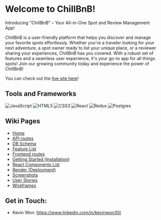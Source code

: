 # Welcome to ChillBnB!

Introducing "ChillBnB" – Your All-in-One Spot and Review Management App!

ChillBnB is a user-friendly platform that helps you discover and manage your
favorite spots effortlessly. Whether you're a traveler looking for your next
adventure, a spot owner ready to list your unique place, or a reviewer sharing
your experiences, ChillBnB has you covered. With a robust set of features and
a seamless user experience, it's your go-to app for all things spots! Join our
growing community today and experience the power of ChillBnB!

You can check out the [live site here](https://airbnb-api-6lyn.onrender.com)!

## Tools and Frameworks

![JavaScript](https://img.shields.io/badge/javascript-%23323330.svg?style=for-the-badge&logo=javascript&logoColor=%23F7DF1E)
![HTML5](https://img.shields.io/badge/html5-%23E34F26.svg?style=for-the-badge&logo=html5&logoColor=white)
![CSS3](https://img.shields.io/badge/css3-%231572B6.svg?style=for-the-badge&logo=css3&logoColor=white)
![React](https://img.shields.io/badge/react-%2320232a.svg?style=for-the-badge&logo=react&logoColor=%2361DAFB)
![Redux](https://img.shields.io/badge/redux-%23593d88.svg?style=for-the-badge&logo=redux&logoColor=white)
![Postgres](https://img.shields.io/badge/postgres-%23316192.svg?style=for-the-badge&logo=postgresql&logoColor=white)

## Wiki Pages

- [Home](https://github.com/kwongit/chill-bnb/wiki)
- [API routes](https://github.com/kwongit/chill-bnb/wiki/API-routes)
- [DB Schema](https://github.com/kwongit/chill-bnb/wiki/DB-Schema)
- [Feature List](https://github.com/kwongit/chill-bnb/wiki/Feature-List)
- [Frontend routes](https://github.com/kwongit/chill-bnb/wiki/Frontend-routes)
- [Getting Started (Installation)](<https://github.com/kwongit/chill-bnb/wiki/Getting-Started-(Installation)>)
- [React Components List](https://github.com/kwongit/chill-bnb/wiki/React-Components-List)
- [Render (Deployment)](<https://github.com/kwongit/chill-bnb/wiki/Render-(Deployment)>)
- [Screenshots](https://github.com/kwongit/chill-bnb/wiki/Screenshots)
- [User Stories](https://github.com/kwongit/chill-bnb/wiki/User-Stories)
- [Wireframes](https://github.com/kwongit/chill-bnb/wiki/Wireframes)

<!-- ## Screenshots

### Landing Page

<img width="952" alt="landing_page" src="https://github.com/kwongit/boba-buzz/assets/26725594/82b937d5-4440-4c12-9fbc-4c273832d5d0">

### Sign Up Modal

<img width="952" alt="signup_modal" src="https://github.com/kwongit/boba-buzz/assets/26725594/db47e464-ee63-4674-b2a1-e6b0eb4b4843">

### Login Modal

<img width="952" alt="login_modal" src="https://github.com/kwongit/boba-buzz/assets/26725594/569e577b-8b7c-413c-991e-66bccd5b0d4d">

### Boba Shop Details Page

<img width="952" alt="shop_details" src="https://github.com/kwongit/boba-buzz/assets/26725594/f0002aed-c8df-4c65-87ef-756678de2344">

### Add Your Shop Page

<img width="952" alt="add_shop" src="https://github.com/kwongit/boba-buzz/assets/26725594/4bca5f8a-db48-41d2-b9e7-e1921e0f9b0d">

### Mange Your Shops Page

<img width="952" alt="manage_shops" src="https://github.com/kwongit/boba-buzz/assets/26725594/83789a9c-e99e-4640-8919-0536414c7f8f">

### Update Your Shop Page

<img width="952" alt="update_shop" src="https://github.com/kwongit/boba-buzz/assets/26725594/ff75af07-42f7-4933-a0ae-c631a35b83b2">

### Delete Your Shop Modal

<img width="952" alt="delete_shop_modal" src="https://github.com/kwongit/boba-buzz/assets/26725594/f767a675-b5aa-4579-a2ed-4ccb776dffa7">

### Post Your Buzz Modal

<img width="952" alt="post_buzz_modal" src="https://github.com/kwongit/boba-buzz/assets/26725594/d202d2f5-1694-4d9a-bc19-8fa87b205d44">

### Manage Your Buzzes Page

<img width="952" alt="manage_buzzes" src="https://github.com/kwongit/boba-buzz/assets/26725594/66da9371-b724-4f0d-b404-ca3c60116cf0">

### Update Your Buzz Modal

<img width="952" alt="update_buzz_modal" src="https://github.com/kwongit/boba-buzz/assets/26725594/501c039e-3eb7-47fc-b872-167b0bf12f60">

### Delete Your Buzz Modal

<img width="952" alt="delete_buzz_modal" src="https://github.com/kwongit/boba-buzz/assets/26725594/a24508e0-f603-46d6-810c-28e6418a37f7"> -->

## Get in Touch:

- Kevin Won: https://www.linkedin.com/in/kevinwon30/
